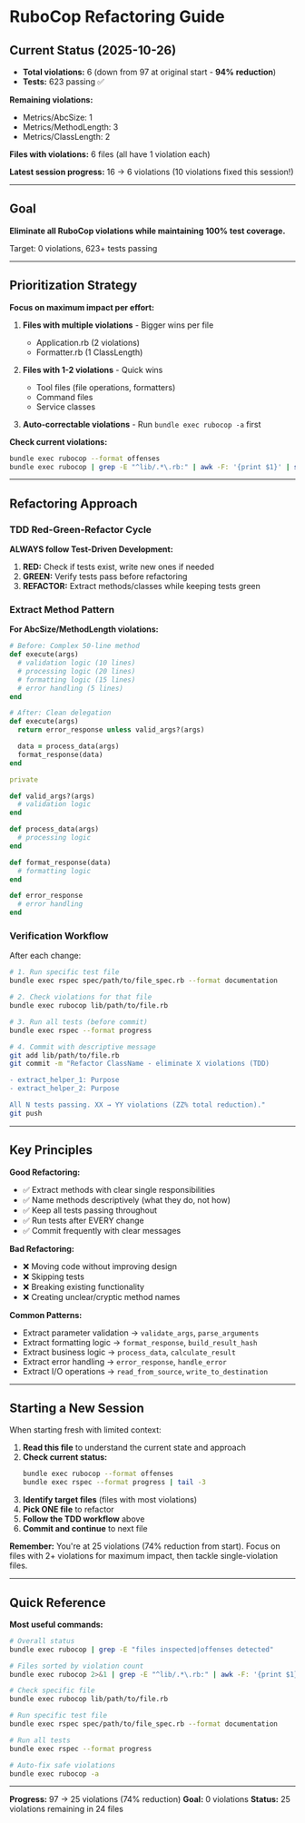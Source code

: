 # RuboCop Refactoring Guide

## Current Status (2025-10-26)

- **Total violations:** 6 (down from 97 at original start - **94% reduction**)
- **Tests:** 623 passing ✅

**Remaining violations:**
- Metrics/AbcSize: 1
- Metrics/MethodLength: 3
- Metrics/ClassLength: 2

**Files with violations:** 6 files (all have 1 violation each)

**Latest session progress:** 16 → 6 violations (10 violations fixed this session!)

---

## Goal

**Eliminate all RuboCop violations while maintaining 100% test coverage.**

Target: 0 violations, 623+ tests passing

---

## Prioritization Strategy

**Focus on maximum impact per effort:**

1. **Files with multiple violations** - Bigger wins per file
   - Application.rb (2 violations)
   - Formatter.rb (1 ClassLength)

2. **Files with 1-2 violations** - Quick wins
   - Tool files (file operations, formatters)
   - Command files
   - Service classes

3. **Auto-correctable violations** - Run `bundle exec rubocop -a` first

**Check current violations:**
```bash
bundle exec rubocop --format offenses
bundle exec rubocop | grep -E "^lib/.*\.rb:" | awk -F: '{print $1}' | sort | uniq -c | sort -rn
```

---

## Refactoring Approach

### TDD Red-Green-Refactor Cycle

**ALWAYS follow Test-Driven Development:**

1. **RED:** Check if tests exist, write new ones if needed
2. **GREEN:** Verify tests pass before refactoring
3. **REFACTOR:** Extract methods/classes while keeping tests green

### Extract Method Pattern

**For AbcSize/MethodLength violations:**

```ruby
# Before: Complex 50-line method
def execute(args)
  # validation logic (10 lines)
  # processing logic (20 lines)
  # formatting logic (15 lines)
  # error handling (5 lines)
end

# After: Clean delegation
def execute(args)
  return error_response unless valid_args?(args)

  data = process_data(args)
  format_response(data)
end

private

def valid_args?(args)
  # validation logic
end

def process_data(args)
  # processing logic
end

def format_response(data)
  # formatting logic
end

def error_response
  # error handling
end
```

### Verification Workflow

After each change:

```bash
# 1. Run specific test file
bundle exec rspec spec/path/to/file_spec.rb --format documentation

# 2. Check violations for that file
bundle exec rubocop lib/path/to/file.rb

# 3. Run all tests (before commit)
bundle exec rspec --format progress

# 4. Commit with descriptive message
git add lib/path/to/file.rb
git commit -m "Refactor ClassName - eliminate X violations (TDD)

- extract_helper_1: Purpose
- extract_helper_2: Purpose

All N tests passing. XX → YY violations (ZZ% total reduction)."
git push
```

---

## Key Principles

**Good Refactoring:**
- ✅ Extract methods with clear single responsibilities
- ✅ Name methods descriptively (what they do, not how)
- ✅ Keep all tests passing throughout
- ✅ Run tests after EVERY change
- ✅ Commit frequently with clear messages

**Bad Refactoring:**
- ❌ Moving code without improving design
- ❌ Skipping tests
- ❌ Breaking existing functionality
- ❌ Creating unclear/cryptic method names

**Common Patterns:**
- Extract parameter validation → `validate_args`, `parse_arguments`
- Extract formatting logic → `format_response`, `build_result_hash`
- Extract business logic → `process_data`, `calculate_result`
- Extract error handling → `error_response`, `handle_error`
- Extract I/O operations → `read_from_source`, `write_to_destination`

---

## Starting a New Session

When starting fresh with limited context:

1. **Read this file** to understand the current state and approach
2. **Check current status:**
   ```bash
   bundle exec rubocop --format offenses
   bundle exec rspec --format progress | tail -3
   ```
3. **Identify target files** (files with most violations)
4. **Pick ONE file** to refactor
5. **Follow the TDD workflow** above
6. **Commit and continue** to next file

**Remember:** You're at 25 violations (74% reduction from start). Focus on files with 2+ violations for maximum impact, then tackle single-violation files.

---

## Quick Reference

**Most useful commands:**
```bash
# Overall status
bundle exec rubocop | grep -E "files inspected|offenses detected"

# Files sorted by violation count
bundle exec rubocop 2>&1 | grep -E "^lib/.*\.rb:" | awk -F: '{print $1}' | sort | uniq -c | sort -rn

# Check specific file
bundle exec rubocop lib/path/to/file.rb

# Run specific test file
bundle exec rspec spec/path/to/file_spec.rb --format documentation

# Run all tests
bundle exec rspec --format progress

# Auto-fix safe violations
bundle exec rubocop -a
```

---

**Progress:** 97 → 25 violations (74% reduction)
**Goal:** 0 violations
**Status:** 25 violations remaining in 24 files
